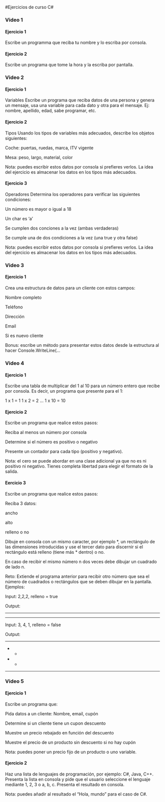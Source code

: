 #Ejercicios de curso C#

### Video 1
#### Ejercicio 1
Escribe un programma que reciba tu nombre y lo escriba por consola.

#### Ejercicio 2
Escribe un programa que tome la hora y la escriba por pantalla.

### Video 2
#### Ejercicio 1
Variables Escribe un programa que reciba datos de una persona y genera un mensaje, usa una variable para cada dato y otra para el mensaje. Ej: nombre, apellido, edad, sabe programar, etc.

#### Ejercicio 2
Tipos Usando los tipos de variables más adecuados, describe los objetos siguientes:

Coche: puertas, ruedas, marca, ITV vigente

Mesa: peso, largo, material, color

Nota: puedes escribir estos datos por consola si prefieres verlos. La idea del ejercicio es almacenar los datos en los tipos más adecuados.

#### Ejercicio 3
Operadores Determina los operadores para verificar las siguientes condiciones:

Un número es mayor o igual a 18

Un char es ‘a’

Se cumplen dos conciones a la vez (ambas verdaderas)

Se cumple una de dos condiciones a la vez (una true y otra false)

Nota: puedes escribir estos datos por consola si prefieres verlos. La idea del ejercicio es almacenar los datos en los tipos más adecuados.

### Video 3
#### Ejercicio 1
Crea una estructura de datos para un cliente con estos campos:

Nombre completo

Teléfono

Dirección

Email

Si es nuevo cliente

Bonus: escribe un método para presentar estos datos desde la estructura al hacer Console.WriteLine(...

### Video 4
#### Ejercicio 1
Escribe una tabla de multiplicar del 1 al 10 para un número entero que recibe por consola. Es decir, un programa que presente para el 1:

1 x 1 = 1
1 x 2 = 2
…
1 x 10 = 10

#### Ejercicio 2
Escribe un programa que realice estos pasos:

Reciba al menos un número por consola

Determine si el número es positivo o negativo

Presente un contador para cada tipo (positivo y negativo).

Nota: el cero se puede abordar en una clase adicional ya que no es ni positivo ni negativo. Tienes completa libertad para elegir el formato de la salida.

#### Eercicio 3
Escribe un programa que realice estos pasos:

Reciba 3 datos:

ancho

alto

relleno o no

Dibuje en consola con un mismo caracter, por ejemplo *, un rectángulo de las dimensiones introducidas y use el tercer dato para discernir si el rectángulo está relleno (tiene más * dentro) o no.

En caso de recibir el mismo número n dos veces debe dibujar un cuadrado de lado n.

Reto: Extiende el programa anterior para recibir otro número que sea el número de cuadrados o rectángulos que se deben dibujar en la pantalla. Ejemplos:

Input: 2,2,2, relleno = true

Output:

** **

** **

Input: 3, 4, 1, relleno = false

Output:

***

* *

* *

***

### Video 5
#### Ejercicio 1
Escribe un programa que:

Pida datos a un cliente: Nombre, email, cupón

Determine si un cliente tiene un cupon descuento

Muestre un precio rebajado en función del descuento

Muestre el precio de un producto sin descuento si no hay cupón

Nota: puedes poner un precio fijo de un producto o uno variable.

#### Ejercicio 2
Haz una lista de lenguajes de programación, por ejemplo: C#, Java, C++. Presenta la lista en consola y pide que el usuario seleccione el lenguaje mediante 1, 2, 3 o a, b, c. Presenta el resultado en consola.

Nota: puedes añadir al resultado el “Hola, mundo” para el caso de C#.
